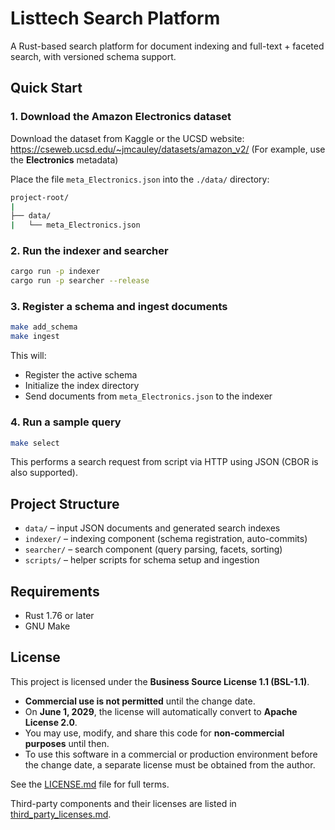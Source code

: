# Listtech Search Platform

A Rust-based search platform for document indexing and full-text + faceted search, with versioned schema support.

## Quick Start

### 1. Download the Amazon Electronics dataset

Download the dataset from Kaggle or the UCSD website:
https://cseweb.ucsd.edu/~jmcauley/datasets/amazon_v2/
(For example, use the **Electronics** metadata)

Place the file `meta_Electronics.json` into the `./data/` directory:

```bash
project-root/
|
├── data/
|   └── meta_Electronics.json
```

### 2. Run the indexer and searcher

```bash
cargo run -p indexer
cargo run -p searcher --release
```

### 3. Register a schema and ingest documents

```bash
make add_schema
make ingest
```

This will:

- Register the active schema
- Initialize the index directory
- Send documents from `meta_Electronics.json` to the indexer

### 4. Run a sample query

```bash
make select
```

This performs a search request from script via HTTP using JSON (CBOR is also supported).

## Project Structure

- `data/` – input JSON documents and generated search indexes
- `indexer/` – indexing component (schema registration, auto-commits)
- `searcher/` – search component (query parsing, facets, sorting)
- `scripts/` – helper scripts for schema setup and ingestion

## Requirements

- Rust 1.76 or later
- GNU Make

## License

This project is licensed under the **Business Source License 1.1 (BSL-1.1)**.

- **Commercial use is not permitted** until the change date.
- On **June 1, 2029**, the license will automatically convert to **Apache License 2.0**.
- You may use, modify, and share this code for **non-commercial purposes** until then.
- To use this software in a commercial or production environment before the change date, a separate license must be obtained from the author.

See the [LICENSE.md](./LICENSE.md) file for full terms.

Third-party components and their licenses are listed in [third_party_licenses.md](./third_party_licenses.md).
